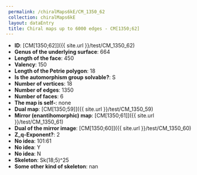 ```yaml
--- 
 permalink: /chiralMaps6kE/CM_1350_62 
 collection: chiralMaps6kE
 layout: dataEntry
 title: Chiral maps up to 6000 edges - CM[1350;62]
---
```


- **ID**: [CM[1350;62]]({{ site.url }}/test/CM_1350_62)
- **Genus of the underlying surface**: 664
- **Length of the face**: 450
- **Valency**: 150
- **Length of the Petrie polygon**: 18
- **Is the automorphism group solvable?**: S
- **Number of vertices**: 18
- **Number of edges**: 1350
- **Number of faces**: 6
- **The map is self-**: none
- **Dual map**: [CM[1350;59]]({{ site.url }}/test/CM_1350_59)
- **Mirror (enantihomorphic) map**: [CM[1350;61]]({{ site.url }}/test/CM_1350_61)
- **Dual of the mirror image**: [CM[1350;60]]({{ site.url }}/test/CM_1350_60)
- **Z_q-Exponent?**: 2
- **No idea**:  101:61
- **No idea**: Y
- **No idea**: N
- **Skeleton**: Sk(18;5)^25
- **Some other kind of skeleton**: nan
